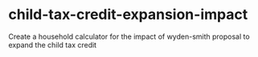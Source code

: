 # child-tax-credit-expansion-impact
Create a household calculator for the impact of wyden-smith proposal to expand the child tax credit
